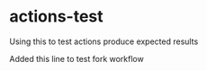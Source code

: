 # actions-test
Using this to test actions produce expected results

Added this line to test fork workflow
